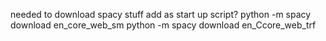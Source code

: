 needed to download  spacy stuff
add as start up script?
python -m spacy download en_core_web_sm
python -m spacy download en_Ccore_web_trf